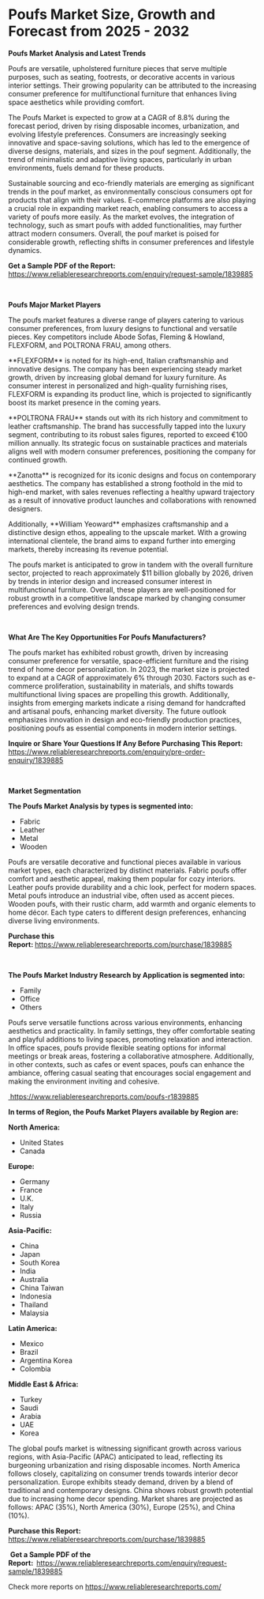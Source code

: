 <p><h1>Poufs Market Size, Growth and Forecast from 2025 - 2032</h1></p><p><strong>Poufs Market Analysis and Latest Trends</strong></p>
<p><p>Poufs are versatile, upholstered furniture pieces that serve multiple purposes, such as seating, footrests, or decorative accents in various interior settings. Their growing popularity can be attributed to the increasing consumer preference for multifunctional furniture that enhances living space aesthetics while providing comfort.</p><p>The Poufs Market is expected to grow at a CAGR of 8.8% during the forecast period, driven by rising disposable incomes, urbanization, and evolving lifestyle preferences. Consumers are increasingly seeking innovative and space-saving solutions, which has led to the emergence of diverse designs, materials, and sizes in the pouf segment. Additionally, the trend of minimalistic and adaptive living spaces, particularly in urban environments, fuels demand for these products.</p><p>Sustainable sourcing and eco-friendly materials are emerging as significant trends in the pouf market, as environmentally conscious consumers opt for products that align with their values. E-commerce platforms are also playing a crucial role in expanding market reach, enabling consumers to access a variety of poufs more easily. As the market evolves, the integration of technology, such as smart poufs with added functionalities, may further attract modern consumers. Overall, the pouf market is poised for considerable growth, reflecting shifts in consumer preferences and lifestyle dynamics.</p></p>
<p><strong>Get a Sample PDF of the Report:&nbsp;</strong> <a href="https://www.reliableresearchreports.com/enquiry/request-sample/1839885?utm_campaign=3056&utm_medium=2&utm_source=Github&utm_content=ia&utm_term=04042025&utm_id=poufs">https://www.reliableresearchreports.com/enquiry/request-sample/1839885</a></p>
<p>&nbsp;</p>
<p><strong>Poufs Major Market Players</strong></p>
<p><p>The poufs market features a diverse range of players catering to various consumer preferences, from luxury designs to functional and versatile pieces. Key competitors include Abode Sofas, Fleming & Howland, FLEXFORM, and POLTRONA FRAU, among others.</p><p>**FLEXFORM** is noted for its high-end, Italian craftsmanship and innovative designs. The company has been experiencing steady market growth, driven by increasing global demand for luxury furniture. As consumer interest in personalized and high-quality furnishing rises, FLEXFORM is expanding its product line, which is projected to significantly boost its market presence in the coming years.</p><p>**POLTRONA FRAU** stands out with its rich history and commitment to leather craftsmanship. The brand has successfully tapped into the luxury segment, contributing to its robust sales figures, reported to exceed €100 million annually. Its strategic focus on sustainable practices and materials aligns well with modern consumer preferences, positioning the company for continued growth.</p><p>**Zanotta** is recognized for its iconic designs and focus on contemporary aesthetics. The company has established a strong foothold in the mid to high-end market, with sales revenues reflecting a healthy upward trajectory as a result of innovative product launches and collaborations with renowned designers. </p><p>Additionally, **William Yeoward** emphasizes craftsmanship and a distinctive design ethos, appealing to the upscale market. With a growing international clientele, the brand aims to expand further into emerging markets, thereby increasing its revenue potential.</p><p>The poufs market is anticipated to grow in tandem with the overall furniture sector, projected to reach approximately $11 billion globally by 2026, driven by trends in interior design and increased consumer interest in multifunctional furniture. Overall, these players are well-positioned for robust growth in a competitive landscape marked by changing consumer preferences and evolving design trends.</p></p>
<p>&nbsp;</p>
<p><strong>What Are The Key Opportunities For Poufs Manufacturers?</strong></p>
<p><p>The poufs market has exhibited robust growth, driven by increasing consumer preference for versatile, space-efficient furniture and the rising trend of home decor personalization. In 2023, the market size is projected to expand at a CAGR of approximately 6% through 2030. Factors such as e-commerce proliferation, sustainability in materials, and shifts towards multifunctional living spaces are propelling this growth. Additionally, insights from emerging markets indicate a rising demand for handcrafted and artisanal poufs, enhancing market diversity. The future outlook emphasizes innovation in design and eco-friendly production practices, positioning poufs as essential components in modern interior settings.</p></p>
<p><strong>Inquire or Share Your Questions If Any Before Purchasing This Report:</strong> <a href="https://www.reliableresearchreports.com/enquiry/pre-order-enquiry/1839885?utm_campaign=3056&utm_medium=2&utm_source=Github&utm_content=ia&utm_term=04042025&utm_id=poufs">https://www.reliableresearchreports.com/enquiry/pre-order-enquiry/1839885</a></p>
<p>&nbsp;</p>
<p><strong>Market Segmentation</strong></p>
<p><strong>The Poufs Market Analysis by types is segmented into:</strong></p>
<p><ul><li>Fabric</li><li>Leather</li><li>Metal</li><li>Wooden</li></ul></p>
<p><p>Poufs are versatile decorative and functional pieces available in various market types, each characterized by distinct materials. Fabric poufs offer comfort and aesthetic appeal, making them popular for cozy interiors. Leather poufs provide durability and a chic look, perfect for modern spaces. Metal poufs introduce an industrial vibe, often used as accent pieces. Wooden poufs, with their rustic charm, add warmth and organic elements to home décor. Each type caters to different design preferences, enhancing diverse living environments.</p></p>
<p><strong>Purchase this Report:&nbsp;</strong><a href="https://www.reliableresearchreports.com/purchase/1839885?utm_campaign=3056&utm_medium=2&utm_source=Github&utm_content=ia&utm_term=04042025&utm_id=poufs">https://www.reliableresearchreports.com/purchase/1839885</a></p>
<p>&nbsp;</p>
<p><strong>The Poufs Market Industry Research by Application is segmented into:</strong></p>
<p><ul><li>Family</li><li>Office</li><li>Others</li></ul></p>
<p><p>Poufs serve versatile functions across various environments, enhancing aesthetics and practicality. In family settings, they offer comfortable seating and playful additions to living spaces, promoting relaxation and interaction. In office spaces, poufs provide flexible seating options for informal meetings or break areas, fostering a collaborative atmosphere. Additionally, in other contexts, such as cafes or event spaces, poufs can enhance the ambiance, offering casual seating that encourages social engagement and making the environment inviting and cohesive.</p></p>
<p><a href="https://www.reliableresearchreports.com/poufs-r1839885?utm_campaign=3056&utm_medium=2&utm_source=Github&utm_content=ia&utm_term=04042025&utm_id=poufs">&nbsp;https://www.reliableresearchreports.com/poufs-r1839885</a></p>
<p><strong>In terms of Region, the Poufs Market Players available by Region are:</strong></p>
<p>
    <p> <strong> North America: </strong>
        <ul>
            <li>United States</li>
            <li>Canada</li>
        </ul>
        </p> 
    <p> <strong> Europe: </strong>
        <ul>
            <li>Germany</li>
            <li>France</li>
            <li>U.K.</li>
            <li>Italy</li>
            <li>Russia</li>
        </ul>
        </p> 
    <p> <strong> Asia-Pacific: </strong>
        <ul>
            <li>China</li>
            <li>Japan</li>
            <li>South Korea</li>
            <li>India</li>
            <li>Australia</li>
            <li>China Taiwan</li>
            <li>Indonesia</li>
            <li>Thailand</li>
            <li>Malaysia</li>
        </ul>
        </p> 
    <p> <strong> Latin America: </strong>
        <ul>
            <li>Mexico</li>
            <li>Brazil</li>
            <li>Argentina Korea</li>
            <li>Colombia</li>
        </ul>
        </p> 
    <p> <strong> Middle East & Africa: </strong>
        <ul>
            <li>Turkey</li>
            <li>Saudi</li>
            <li>Arabia</li>
            <li>UAE</li>
            <li>Korea</li>
        </ul>
    </p>
    </p>
<p><p>The global poufs market is witnessing significant growth across various regions, with Asia-Pacific (APAC) anticipated to lead, reflecting its burgeoning urbanization and rising disposable incomes. North America follows closely, capitalizing on consumer trends towards interior decor personalization. Europe exhibits steady demand, driven by a blend of traditional and contemporary designs. China shows robust growth potential due to increasing home decor spending. Market shares are projected as follows: APAC (35%), North America (30%), Europe (25%), and China (10%).</p></p>
<p><strong>Purchase this Report: </strong><a href="https://www.reliableresearchreports.com/purchase/1839885?utm_campaign=3056&utm_medium=2&utm_source=Github&utm_content=ia&utm_term=04042025&utm_id=poufs">https://www.reliableresearchreports.com/purchase/1839885</a></p>
<p>&nbsp;<strong>Get a Sample PDF of the Report:&nbsp;&nbsp;</strong><a href="https://www.reliableresearchreports.com/enquiry/request-sample/1839885?utm_campaign=3056&utm_medium=2&utm_source=Github&utm_content=ia&utm_term=04042025&utm_id=poufs">https://www.reliableresearchreports.com/enquiry/request-sample/1839885</a></p>
<p><strong></strong></p>
<p>Check more reports on <a href="https://www.reliableresearchreports.com/?utm_campaign=3056&utm_medium=2&utm_source=Github&utm_content=ia&utm_term=04042025&utm_id=poufs">https://www.reliableresearchreports.com/</a></p>